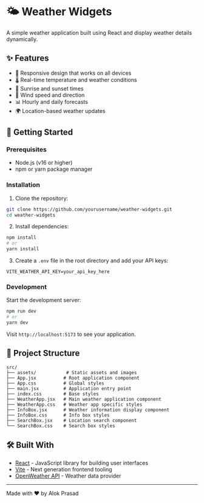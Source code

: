 # 🌤️ Weather Widgets
A simple weather application built using React and display weather details dynamically.


## ✨ Features

- 📱 Responsive design that works on all devices
- 🌡️ Real-time temperature and weather conditions
- 🌅 Sunrise and sunset times
- 💨 Wind speed and direction
- 📊 Hourly and daily forecasts
- 🌍 Location-based weather updates


## 🚀 Getting Started

### Prerequisites

- Node.js (v16 or higher)
- npm or yarn package manager

### Installation

1. Clone the repository:
```bash
git clone https://github.com/yourusername/weather-widgets.git
cd weather-widgets
```

2. Install dependencies:
```bash
npm install
# or
yarn install
```

3. Create a `.env` file in the root directory and add your API keys:
```env
VITE_WEATHER_API_KEY=your_api_key_here
```

### Development

Start the development server:
```bash
npm run dev
# or
yarn dev
```

Visit `http://localhost:5173` to see your application.

## 📁 Project Structure

```
src/
├── assets/           # Static assets and images
├── App.jsx          # Root application component
├── App.css          # Global styles
├── main.jsx         # Application entry point
├── index.css        # Base styles
├── WeatherApp.jsx   # Main weather application component
├── WeatherApp.css   # Weather app specific styles
├── InfoBox.jsx      # Weather information display component
├── InfoBox.css      # Info box styles
├── SearchBox.jsx    # Location search component
└── SearchBox.css    # Search box styles
```

## 🛠️ Built With

- [React](https://reactjs.org/) - JavaScript library for building user interfaces
- [Vite](https://vitejs.dev/) - Next generation frontend tooling
- [OpenWeather API](https://openweathermap.org/api) - Weather data provider


---

Made with ❤️ by Alok Prasad

